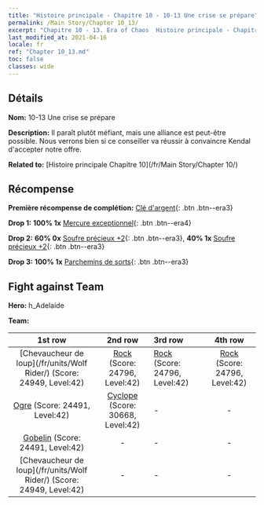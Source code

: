```yaml
---
title: "Histoire principale - Chapitre 10 - 10-13 Une crise se prépare"
permalink: /Main Story/Chapter 10_13/
excerpt: "Chapitre 10 - 13. Era of Chaos  Histoire principale - Chapitre 10_13. 10-13 Une crise se prépare"
last_modified_at: 2021-04-16
locale: fr
ref: "Chapter 10_13.md"
toc: false
classes: wide
---
```


## Détails

 **Nom:** 10-13 Une crise se prépare

 **Description:** Il paraît plutôt méfiant, mais une alliance est peut-être possible. Nous verrons bien si ce conseiller va réussir à convaincre Kendal d'accepter notre offre.

 **Related to:** [Histoire principale Chapitre 10](/fr/Main Story/Chapter 10/)

## Récompense

 **Première récompense de complétion:** [Clé d'argent](/fr/Items/con_693/){: .btn .btn--era3}

 **Drop 1:** **100% 1x** [Mercure exceptionnel](/fr/Items/mat_35/){: .btn .btn--era4}

 **Drop 2:** **60% 0x** [Soufre précieux +2](/fr/Items/mat_29/){: .btn .btn--era3}, **40% 1x** [Soufre précieux +2](/fr/Items/mat_29/){: .btn .btn--era3}

 **Drop 3:** **100% 1x** [Parchemins de sorts](/fr/Items/con_694/){: .btn .btn--era3}


## Fight against Team
 **Hero:** h_Adelaide

 **Team:**


  | 1st row | 2nd row | 3rd row | 4th row |
  |:----:|:----:|:----|:----:|
  | [Chevaucheur de loup](/fr/units/Wolf Rider/) (Score: 24949, Level:42)  | [Rock](/fr/units/Roc/) (Score: 24796, Level:42)  | [Rock](/fr/units/Roc/) (Score: 24796, Level:42)  | [Rock](/fr/units/Roc/) (Score: 24796, Level:42)  |
  | [Ogre](/fr/units/Ogre/) (Score: 24491, Level:42)  | [Cyclope](/fr/units/Cyclops/) (Score: 30668, Level:42)  | - | - |
  | [Gobelin](/fr/units/Goblin/) (Score: 24491, Level:42)  | - | - | - |
  | [Chevaucheur de loup](/fr/units/Wolf Rider/) (Score: 24949, Level:42)  | - | - | - |


